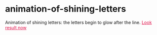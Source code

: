 # animation-of-shining-letters
Animation of shining letters: the letters begin to glow after the line.
<a href="https://mapbiz.ru/effekt-siyayushhih-bukv-pri-navedenii/" style="color: #E0124A">Look result now</a>

